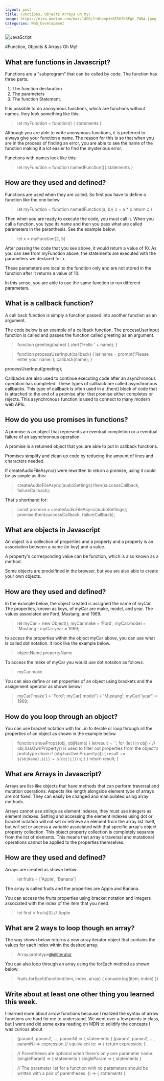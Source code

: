 ```yaml
---
layout: post
title: Functions, Objects Arrays Oh My!
image: https://miro.medium.com/max/1400/1*Ahomp1dXE5Ofb6Fgh_7WDA.jpeg
categories: Web_Development
---
```

![JavaScript](https://miro.medium.com/max/1400/1*Ahomp1dXE5Ofb6Fgh_7WDA.jpeg)

#Function, Objects & Arrays Oh My!

## What are functions in Javascript?

Functions are a "subprogram" that can be called by code. The function has three parts. 

1. The function declaration
2. The parameters
3. The function Statement.

It is possible to do anonymous functions, which are functions without names. they look something like this:

>let myFunction = function() {
    statements
}

Although you are able to write anonymous functions, it is preferred to always give your function a name. The reason for this is so that when you are in the process of finding an error, you are able to see the name of the function making it a lot easier to find the mysterious error.

Functions with names look like this:

>let myFunction = function namedFunction(){
    statements
}


## How are they used and defined?

Functions are used when they are called. So first you have to define a function like the one below

>let myFunction = function namedFunction(a, b){
    c = a * b
    return c
}

Then when you are ready to execute the code, you must call it. When you call a function, you type its name and then you pass what are called parameters in the paranthesis. See the example below.

>let x = myFunction(2, 5)

After passing the code that you see above, it would return a value of 10. As you can see from myFunction above, the statements are executed with the parameters we declared for x.

These parameters are local to the function only and are not stored in the function after it returns a value of 10. 

In this sense, you are able to use the same function to run different parameters. 

## What is a callback function?

A call back function is simply a function passed into another function as an argument. 

The code below is an example of a callback function. The processUserInput function is called and passes the function called greeting as an argument.

>function greeting(name) {
  alert('Hello ' + name);
}

>function processUserInput(callback) {
  let name = prompt('Please enter your name.');
  callback(name);
}

processUserInput(greeting);


Callbacks are also used to continue executing code after an asynchronous operation has completed. These types of callback are called asynchronous callbacks. This type of callback is often used in a .then() block of code that is attached to the end of a promise after that promise either completes or rejects. This asynchronous function is used to connect to many modern web APIs.

## How do you use promises in functions?

A promise is an object that represents an eventual completion or a eventual failure of an asynchronous operation.

A promise is a returned object that you are able to put in callback functions.

Promises simplify and clean up code by reducing the amount of lines and characters needed.

If createAudioFileAsync() were rewritten to return a promise, using it could be as simple as this:

>createAudioFileAsync(audioSettings).then(successCallback, failureCallback);

That's shorthand for:

>const promise = createAudioFileAsync(audioSettings); 
promise.then(successCallback, failureCallback);

## What are objects in Javascript

An object is a collection of properties and a property and a property is an association between a name (or key) and a value.

A property's corresponding value can be function, which is also known as a method.

Some objects are predeifined in the browser, but you are also able to create your own objects.

## How are they used and defined?

In the example below, the object created is assigned the name of myCar. The properties, known as keys, of myCar are make, model, and year. The values associated are Ford, Mustang, and 1969.

>let myCar = new Object();
myCar.make = 'Ford';
myCar.model = 'Mustang';
myCar.year = 1969;

to access the properties within the object myCar above, you can use what is called dot notation. It look like the example below.

>objectName.propertyName

To access the make of myCar you would use dot notaiton as follows:

>myCar.make

You can also define or set properties of an object using brackets and the assignment operator as shown below:

>myCar['make'] = 'Ford';
myCar['model'] = 'Mustang';
myCar['year'] = 1969;

## How do you loop through an object?

You can use bracket notation with for...in to iterate or loop through all the properties of an object as shown in the example below.

>function showProps(obj, objName) {
  letresult = ``;
  for (let i in obj) {
    // obj.hasOwnProperty() is used to filter out properties from the object's prototype chain
    if (obj.hasOwnProperty(i)) {
      result += `${objName}.${i} = ${obj[i]}\n`;
    }
  }
  return result;
}

## What are Arrays in Javascript?

Arrays are list-like objects that have methods that can perform traversal and mutation operations. Aspects like length alongside element type of arrays are not fixed. They can easily be changed and manipulated using array methods.

Arrays cannot use strings as element indexes, they must use integers as element indexes. Setting and accessing the element indexes using dot or bracket notation will not set or retrieve an element from the array list itself, but will set or access a variable associated with that specific array's object property collection. This object property collection is completely separate from the list of elements. This means that array's traversal and mutational operations cannot be applied to the properties themselves.

## How are they used and defined?

Arrays are created as shown below: 

>let fruits = ['Apple', 'Banana']

The array is called fruits and the properties are Apple and Banana.

You can access the fruits properties using bracket notation and integers associated with the index of the item that you need.

>let first = fruits[0]
// Apple

## What are 2 ways to loop though an array?

The way shown below returns a new array iterator object that contains the values for each index within the desired array.

>Array.prototype[@@iterator]()

You can also loop through an array using the forEach method as shown below:

>fruits.forEach(function(item, index, array) {
  console.log(item, index)
})


## Write about at least one other thing you learned this week.

I learned more about arrow functions because I realized the syntax of arrow functions are hard for me to understand. We went over a few points in class, but I went and did some extra reading on MDN to solidify the concepts I was curious about.
 
>(param1, param2, …, paramN) => { statements } 
(param1, param2, …, paramN) => expression
// equivalent to: => { return expression; }

>// Parentheses are optional when there's only one parameter name:
(singleParam) => { statements }
singleParam => { statements }

>// The parameter list for a function with no parameters should be written with a pair of parentheses.
() => { statements }
